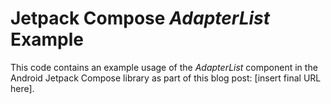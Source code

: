 # Jetpack Compose *AdapterList* Example

This code contains an example usage of the *AdapterList* component in the Android Jetpack Compose library as part of this blog post: [insert final URL here].
